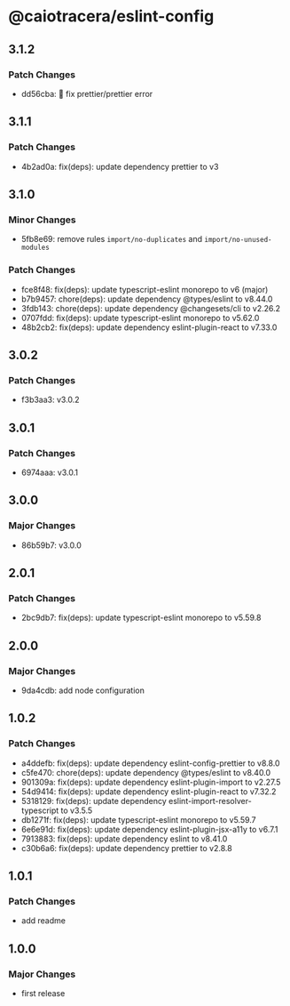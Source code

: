 # @caiotracera/eslint-config

## 3.1.2

### Patch Changes

- dd56cba: :bug: fix prettier/prettier error

## 3.1.1

### Patch Changes

- 4b2ad0a: fix(deps): update dependency prettier to v3

## 3.1.0

### Minor Changes

- 5fb8e69: remove rules `import/no-duplicates` and `import/no-unused-modules`

### Patch Changes

- fce8f48: fix(deps): update typescript-eslint monorepo to v6 (major)
- b7b9457: chore(deps): update dependency @types/eslint to v8.44.0
- 3fdb143: chore(deps): update dependency @changesets/cli to v2.26.2
- 0707fdd: fix(deps): update typescript-eslint monorepo to v5.62.0
- 48b2cb2: fix(deps): update dependency eslint-plugin-react to v7.33.0

## 3.0.2

### Patch Changes

- f3b3aa3: v3.0.2

## 3.0.1

### Patch Changes

- 6974aaa: v3.0.1

## 3.0.0

### Major Changes

- 86b59b7: v3.0.0

## 2.0.1

### Patch Changes

- 2bc9db7: fix(deps): update typescript-eslint monorepo to v5.59.8

## 2.0.0

### Major Changes

- 9da4cdb: add node configuration

## 1.0.2

### Patch Changes

- a4ddefb: fix(deps): update dependency eslint-config-prettier to v8.8.0
- c5fe470: chore(deps): update dependency @types/eslint to v8.40.0
- 901309a: fix(deps): update dependency eslint-plugin-import to v2.27.5
- 54d9414: fix(deps): update dependency eslint-plugin-react to v7.32.2
- 5318129: fix(deps): update dependency eslint-import-resolver-typescript to v3.5.5
- db1271f: fix(deps): update typescript-eslint monorepo to v5.59.7
- 6e6e91d: fix(deps): update dependency eslint-plugin-jsx-a11y to v6.7.1
- 7913883: fix(deps): update dependency eslint to v8.41.0
- c30b6a6: fix(deps): update dependency prettier to v2.8.8

## 1.0.1

### Patch Changes

- add readme

## 1.0.0

### Major Changes

- first release
